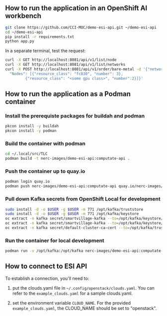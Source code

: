 
## How to run the application in an OpenShift AI workbench

```bash
git clone https://github.com/CCI-MOC/demo-esi-api.git ~/demo-esi-api
cd ~/demo-esi-api
pip install -r requirements.txt
python app.py
```

In a separate terminal, test the request: 

```bash
curl -X GET http://localhost:8081/api/v1/list/node
curl -X GET http://localhost:8081/api/v1/list/networks
curl -X POST http://localhost:8081/api/v1/order/bare-metal -d '{"network_id": "<some network>",
  "Nodes": [{"resource_class": "fc830", "number": 3}, 
         {"resource_class": "<some gpu class>", "number":2}]}'
```

## How to run the application as a Podman container

### Install the prerequiste packages for buildah and podman

```bash
pkcon install -y buildah
pkcon install -y podman
```

### Build the container with podman

```bash
cd ~/.local/src/TLC
podman build -t nerc-images/demo-esi-api:computate-api .
```

### Push the container up to quay.io
```bash
podman login quay.io
podman push nerc-images/demo-esi-api:computate-api quay.io/nerc-images/demo-esi-api:computate-api
```

### Pull down Kafka secrets from OpenShift Local for development

```bash
sudo install -d -o $USER -g $USER -m 771 /opt/kafka/truststore
sudo install -d -o $USER -g $USER -m 771 /opt/kafka/keystore
oc extract -n kafka secret/smartvillage-kafka --to=/opt/kafka/keystore/ --keys=user.crt --confirm
oc extract -n kafka secret/smartvillage-kafka --to=/opt/kafka/keystore/ --keys=user.key --confirm
oc extract -n kafka secret/default-cluster-ca-cert --to=/opt/kafka/truststore/ --keys=ca.crt --confirm
```

### Run the container for local development

```bash
podman run -v /opt/kafka:/opt/kafka nerc-images/demo-esi-api:computate-api
```

## How to connect to ESI API
To establish a connection, you'll need to: 
1. put the clouds.yaml file in `~/.config/openstack/clouds.yaml`. You can refer to the 
`example_clouds.yaml` for a sample clouds.yaml. 

2. set the environment variable `CLOUD_NAME`.
For the provided `example_clouds.yaml`, the CLOUD_NAME should be set to "openstack".
